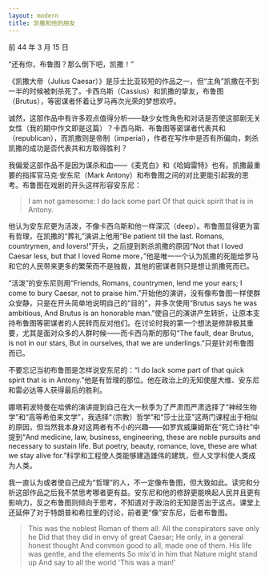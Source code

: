 ```yaml
---
layout: modern
title: 凯撒和他的朋友
---
```


前 44 年 3 月 15 日

“还有你，布鲁图？那么倒下吧，凯撒！”

《凯撒大帝（Julius Caesar）》是莎士比亚较短的作品之一，但“主角”凯撒在不到一半的时候被刺杀死了。卡西乌斯（Cassius）和凯撒的挚友，布鲁图（Brutus），等密谋者怀着让罗马再次光荣的梦想欢呼。

诚然，这部作品中有许多观点值得分析——缺少女性角色和对话是否使这部剧无关女性（我的期中作文即是这篇）？卡西乌斯、布鲁图等密谋者代表共和（republican），而凯撒则是帝制（imperial），作者在写作中是否有所偏向，刺杀凯撒的成功是否代表共和方取得胜利？

我偏爱这部作品不是因为谋杀和血——《麦克白》和《哈姆雷特》也有。凯撒最重要的指挥官马克·安东尼（Mark Antony）和布鲁图之间的对比更能引起我的思考。布鲁图在戏剧的开头这样形容安东尼：

> I am not gamesome: I do lack some part
> Of that quick spirit that is in Antony.

他认为安东尼更为活泼，不像卡西乌斯和他一样深沉（deep）。布鲁图显得更为富有哲理，在凯撒的“葬礼”演讲上他用“Be patient till the last. Romans, countrymen, and lovers!”开头，之后提到刺杀凯撒的原因“Not that I loved Caesar less, but that I loved Rome more，”他是唯一一个认为凯撒的死能给罗马和它的人民带来更多的繁荣而不是独裁，其他的密谋者则只是想让凯撒死而已。

“活泼”的安东尼则用“Friends, Romans, countrymen, lend me your ears; I come to bury Caesar, not to praise him.”开始他的演讲，没有像布鲁图一样使群众安静，只是在开头简单地说明自己的“目的”，并多次使用“Brutus says he was ambitious, And Brutus is an honorable man.”使自己的演讲产生转折，让原本支持布鲁图等密谋者的人民转而反对他们。在讨论时我的第一个想法是修辞极其重要，尤其是面对众多的人群时候——而卡西乌斯的那句“The fault, dear Brutus, is not in our stars, But in ourselves, that we are underlings.”只是针对布鲁图而已。

不要忘记当初布鲁图是怎样说安东尼的：“I do lack some part of that quick spirit that is in Antony.”他是有哲理的那位。他在政治上的无知使屋大维、安东尼和雷必达等人获得最后的胜利。

娜塔莉波特曼在哈佛的演讲提到自己在大一秋季为了严肃而严肃选择了“神经生物学”和“高等希伯来文学”，我选择“（宗教）哲学”和“莎士比亚”这两门课程出于相似的原因，但当然我本身对这两者有不小的兴趣——如罗宾威廉姆斯在“死亡诗社”中提到“And medicine, law, business, engineering, these are noble pursuits and necessary to sustain life. But poetry, beauty, romance, love, these are what we stay alive for.”科学和工程使人类能够建造雄伟的建筑，但人文学科使人类成为人类。

我一直认为或者使自己成为“哲理”的人，不一定像布鲁图，但大致如此。读完和分析这部作品之后我不禁思考哪者更有益。安东尼和他的修辞更能唤起人民并且更有影响力，反之布鲁图则倾向于思考，不知道对于政治的无知是否出于这点。课堂上还延伸了对于特朗普和希拉里的讨论，前者更“像”安东尼，后者布鲁图。

> This was the noblest Roman of them all:
> All the conspirators save only he
> Did that they did in envy of great Caesar;
> He only, in a general honest thought
> And common good to all, made one of them.
> His life was gentle, and the elements
> So mix'd in him that Nature might stand up
> And say to all the world 'This was a man!'
